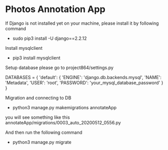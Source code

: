 # Photos Annotation App

If Django is not installed yet on your machine, please install it by following command
- sudo pip3 install -U django==2.2.12

Install mysqlclient
- pip3 install mysqlclient

Setup database please go to project864/settings.py

  DATABASES = {
      'default': {
          'ENGINE': 'django.db.backends.mysql',
          'NAME': 'Metadata',
          'USER': 'root',
          'PASSWORD': 'your_mysql_database_password'
      }
  }

Migration and connecting to DB
- python3 manage.py makemigrations annotateApp

you will see something like this
annotateApp/migrations/0003_auto_20200512_0556.py

And then run the following command
- python3 manage.py migrate
